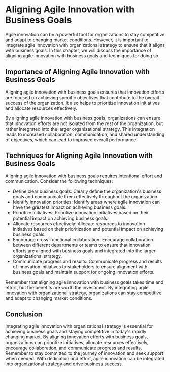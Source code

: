 # Aligning Agile Innovation with Business Goals

Agile innovation can be a powerful tool for organizations to stay competitive and adapt to changing market conditions. However, it is important to integrate agile innovation with organizational strategy to ensure that it aligns with business goals. In this chapter, we will discuss the importance of aligning agile innovation with business goals and techniques for doing so.

Importance of Aligning Agile Innovation with Business Goals
-----------------------------------------------------------

Aligning agile innovation with business goals ensures that innovation efforts are focused on achieving specific objectives that contribute to the overall success of the organization. It also helps to prioritize innovation initiatives and allocate resources effectively.

By aligning agile innovation with business goals, organizations can ensure that innovation efforts are not isolated from the rest of the organization, but rather integrated into the larger organizational strategy. This integration leads to increased collaboration, communication, and shared understanding of objectives, which can lead to improved overall performance.

Techniques for Aligning Agile Innovation with Business Goals
------------------------------------------------------------

Aligning agile innovation with business goals requires intentional effort and communication. Consider the following techniques:

* Define clear business goals: Clearly define the organization's business goals and communicate them effectively throughout the organization.
* Identify innovation priorities: Identify areas where agile innovation can have the greatest impact on achieving business goals.
* Prioritize initiatives: Prioritize innovation initiatives based on their potential impact on achieving business goals.
* Allocate resources effectively: Allocate resources to innovation initiatives based on their prioritization and potential impact on achieving business goals.
* Encourage cross-functional collaboration: Encourage collaboration between different departments or teams to ensure that innovation efforts are aligned with business goals and integrated into the larger organizational strategy.
* Communicate progress and results: Communicate progress and results of innovation initiatives to stakeholders to ensure alignment with business goals and maintain support for ongoing innovation efforts.

Remember that aligning agile innovation with business goals takes time and effort, but the benefits are worth the investment. By integrating agile innovation with organizational strategy, organizations can stay competitive and adapt to changing market conditions.

Conclusion
----------

Integrating agile innovation with organizational strategy is essential for achieving business goals and staying competitive in today's rapidly changing market. By aligning innovation efforts with business goals, organizations can prioritize initiatives, allocate resources effectively, encourage collaboration, and communicate progress and results. Remember to stay committed to the journey of innovation and seek support when needed. With dedication and effort, agile innovation can be integrated into organizational strategy and drive business success.

